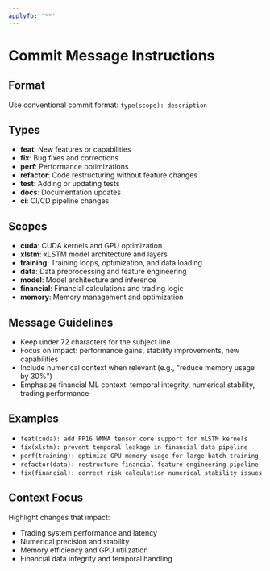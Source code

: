 ```yaml
---
applyTo: '**'
---
```

# Commit Message Instructions

## Format
Use conventional commit format: `type(scope): description`

## Types
- **feat**: New features or capabilities
- **fix**: Bug fixes and corrections  
- **perf**: Performance optimizations
- **refactor**: Code restructuring without feature changes
- **test**: Adding or updating tests
- **docs**: Documentation updates
- **ci**: CI/CD pipeline changes

## Scopes
- **cuda**: CUDA kernels and GPU optimization
- **xlstm**: xLSTM model architecture and layers
- **training**: Training loops, optimization, and data loading
- **data**: Data preprocessing and feature engineering
- **model**: Model architecture and inference
- **financial**: Financial calculations and trading logic
- **memory**: Memory management and optimization

## Message Guidelines
- Keep under 72 characters for the subject line
- Focus on impact: performance gains, stability improvements, new capabilities
- Include numerical context when relevant (e.g., "reduce memory usage by 30%")
- Emphasize financial ML context: temporal integrity, numerical stability, trading performance

## Examples
- `feat(cuda): add FP16 WMMA tensor core support for mLSTM kernels`
- `fix(xlstm): prevent temporal leakage in financial data pipeline`
- `perf(training): optimize GPU memory usage for large batch training`
- `refactor(data): restructure financial feature engineering pipeline`
- `fix(financial): correct risk calculation numerical stability issues`

## Context Focus
Highlight changes that impact:
- Trading system performance and latency
- Numerical precision and stability
- Memory efficiency and GPU utilization
- Financial data integrity and temporal handling